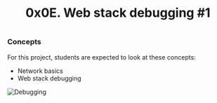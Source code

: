 <h1><center>0x0E. Web stack debugging #1</center><h1>

<h3>Concepts</h3>

<p>For this project, students are expected to look at these concepts:</p>

<ul>
<li>Network basics</li>
<li>Web stack debugging</li>
</ul>

<img src="https://s3.amazonaws.com/intranet-projects-files/holbertonschool-sysadmin_devops/271/B4eeypV.jpg" alt="Debugging">


